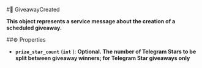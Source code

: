 #🔮 GiveawayCreated

**This object represents a service message about the creation of a scheduled giveaway.**

##⚙️ Properties

- **`prize_star_count`** (**`int`** ): **Optional. The number of Telegram Stars to be split between giveaway winners; for Telegram Star giveaways only**
